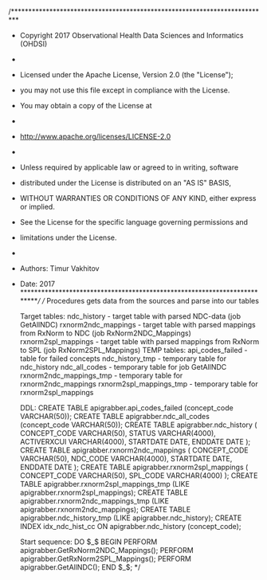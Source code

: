 /**************************************************************************
* Copyright 2017 Observational Health Data Sciences and Informatics (OHDSI)
*
* Licensed under the Apache License, Version 2.0 (the "License");
* you may not use this file except in compliance with the License.
* You may obtain a copy of the License at
*
* http://www.apache.org/licenses/LICENSE-2.0
*
* Unless required by applicable law or agreed to in writing, software
* distributed under the License is distributed on an "AS IS" BASIS,
* WITHOUT WARRANTIES OR CONDITIONS OF ANY KIND, either express or implied.
* See the License for the specific language governing permissions and
* limitations under the License.
* 
* Authors: Timur Vakhitov
* Date: 2017
**************************************************************************/
/*
	Procedures gets data from the sources and parse into our tables
	
	Target tables:
	ndc_history - target table with parsed NDC-data (job GetAllNDC)
	rxnorm2ndc_mappings - target table with parsed mappings from RxNorm to NDC (job RxNorm2NDC_Mappings)
	rxnorm2spl_mappings - target table with parsed mappings from RxNorm to SPL (job RxNorm2SPL_Mappings)
	TEMP tables:
	api_codes_failed - table for failed concepts
	ndc_history_tmp - temporary table for ndc_history
	ndc_all_codes - temporary table for job GetAllNDC
	rxnorm2ndc_mappings_tmp - temporary table for rxnorm2ndc_mappings
	rxnorm2spl_mappings_tmp - temporary table for rxnorm2spl_mappings
	
	DDL:
	CREATE TABLE apigrabber.api_codes_failed (concept_code VARCHAR(50));
	CREATE TABLE apigrabber.ndc_all_codes (concept_code VARCHAR(50));
	CREATE TABLE apigrabber.ndc_history
	(
		CONCEPT_CODE  VARCHAR(50),
		STATUS        VARCHAR(4000),
		ACTIVERXCUI   VARCHAR(4000),
		STARTDATE     DATE,
		ENDDATE       DATE
	);
	CREATE TABLE apigrabber.rxnorm2ndc_mappings
	(
		CONCEPT_CODE  VARCHAR(50),
		NDC_CODE      VARCHAR(4000),
		STARTDATE     DATE,
		ENDDATE       DATE
	);
	CREATE TABLE apigrabber.rxnorm2spl_mappings
	(
		CONCEPT_CODE  VARCHAR(50),
		SPL_CODE      VARCHAR(4000)
	);
	CREATE TABLE apigrabber.rxnorm2spl_mappings_tmp (LIKE apigrabber.rxnorm2spl_mappings);
	CREATE TABLE apigrabber.rxnorm2ndc_mappings_tmp (LIKE apigrabber.rxnorm2ndc_mappings);
	CREATE TABLE apigrabber.ndc_history_tmp (LIKE apigrabber.ndc_history);
	CREATE INDEX idx_ndc_hist_cc ON apigrabber.ndc_history (concept_code);
	
	Start sequence:
	DO $_$
	BEGIN
		PERFORM apigrabber.GetRxNorm2NDC_Mappings();
		PERFORM apigrabber.GetRxNorm2SPL_Mappings();
		PERFORM apigrabber.GetAllNDC();
	END $_$;
*/